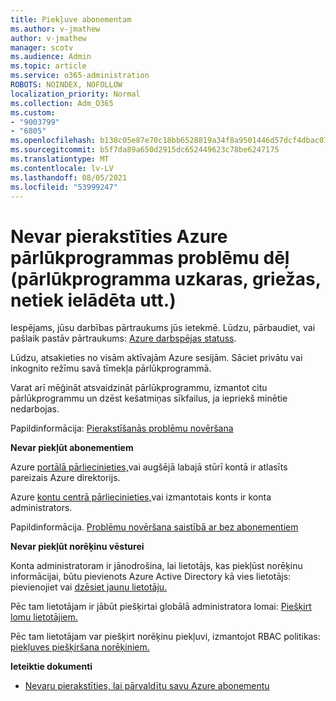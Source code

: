 ```yaml
---
title: Piekļuve abonementam
ms.author: v-jmathew
author: v-jmathew
manager: scotv
ms.audience: Admin
ms.topic: article
ms.service: o365-administration
ROBOTS: NOINDEX, NOFOLLOW
localization_priority: Normal
ms.collection: Adm_O365
ms.custom:
- "9003799"
- "6805"
ms.openlocfilehash: b138c05e87e70c18bb6528819a34f8a9501446d57dcf4dbac0734f70fbc3466b
ms.sourcegitcommit: b5f7da89a650d2915dc652449623c78be6247175
ms.translationtype: MT
ms.contentlocale: lv-LV
ms.lasthandoff: 08/05/2021
ms.locfileid: "53999247"
---
```

# <a name="unable-to-sign-in-azure-due-to-browser-issues-browser-hangs-keeps-spinning-does-not-load-etc"></a>Nevar pierakstīties Azure pārlūkprogrammas problēmu dēļ (pārlūkprogramma uzkaras, griežas, netiek ielādēta utt.)

Iespējams, jūsu darbības pārtraukums jūs ietekmē. Lūdzu, pārbaudiet, vai pašlaik pastāv pārtraukums: [Azure darbspējas statuss](https://status.azure.com/status/history/).

Lūdzu, atsakieties no visām aktīvajām Azure sesijām. Sāciet privātu vai inkognito režīmu savā tīmekļa pārlūkprogrammā.

Varat arī mēģināt atsvaidzināt pārlūkprogrammu, izmantot citu pārlūkprogrammu un dzēst kešatmiņas sīkfailus, ja iepriekš minētie nedarbojas.

Papildinformācija: [Pierakstīšanās problēmu novēršana](https://support.microsoft.com/help/4042961/troubleshoot-why-you-can-t-sign-in-to-manage-your-azure-subscription)

**Nevar piekļūt abonementiem**

Azure [portālā pārliecinieties,](https://portal.azure.com/)vai augšējā labajā stūrī kontā ir atlasīts pareizais Azure direktorijs.

Azure [kontu centrā pārliecinieties,](https://account.windowsazure.com/Subscriptions)vai izmantotais konts ir konta administrators.

Papildinformācija. [Problēmu novēršana saistībā ar bez abonementiem](https://docs.microsoft.com/azure/billing/billing-no-subscriptions-found?WT.mc_id=Portal-Microsoft_Azure_Support)

**Nevar piekļūt norēķinu vēsturei**

Konta administratoram ir jānodrošina, lai lietotājs, kas piekļūst norēķinu informācijai, būtu pievienots Azure Active Directory kā vies lietotājs: pievienojiet vai [dzēsiet jaunu lietotāju.](https://docs.microsoft.com/azure/active-directory/fundamentals/add-users-azure-active-directory?WT.mc_id=Portal-Microsoft_Azure_Support)

Pēc tam lietotājam ir jābūt piešķirtai globālā administratora lomai: [Piešķirt lomu lietotājiem.](https://docs.microsoft.com/azure/active-directory/fundamentals/active-directory-users-assign-role-azure-portal?WT.mc_id=Portal-Microsoft_Azure_Support)

Pēc tam lietotājam var piešķirt norēķinu piekļuvi, izmantojot RBAC politikas: [piekļuves piešķiršana norēķiniem.](https://docs.microsoft.com/azure/billing/billing-manage-access?WT.mc_id=Portal-Microsoft_Azure_Support)

**Ieteiktie dokumenti**

-   [Nevaru pierakstīties, lai pārvaldītu savu Azure abonementu](https://docs.microsoft.com/azure/billing-cannot-login-subscription?WT.mc_id=Portal-Microsoft_Azure_Support)